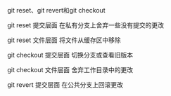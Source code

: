 git reset、git revert和git checkout

git reset	提交层面	在私有分支上舍弃一些没有提交的更改

git reset	文件层面	将文件从缓存区中移除

git checkout	提交层面	切换分支或查看旧版本

git checkout	文件层面	舍弃工作目录中的更改

git revert	提交层面	在公共分支上回滚更改





